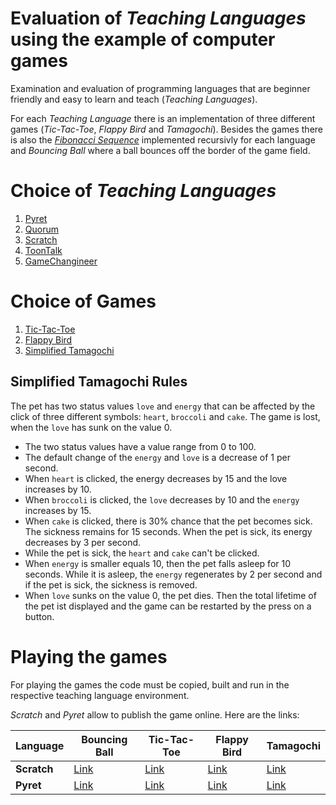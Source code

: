 # Evaluation of *Teaching Languages* using the example of computer games
Examination and evaluation of programming languages that are beginner friendly and easy to learn and teach (*Teaching Languages*).

For each *Teaching Language* there is an implementation of three different games (*Tic-Tac-Toe*, *Flappy Bird* and *Tamagochi*).
Besides the games there is also the [*Fibonacci Sequence*](https://en.wikipedia.org/wiki/Fibonacci_number) implemented recursivly for each language and *Bouncing Ball* where a ball bounces off the border of the game field.

# Choice of *Teaching Languages*
1. [Pyret](https://www.pyret.org/)
2. [Quorum](https://quorumlanguage.com/)
3. [Scratch](https://scratch.mit.edu/)
4. [ToonTalk](http://www.toontalk.com/)
5. [GameChangineer](https://gc.ece.vt.edu/)

# Choice of Games
1. [Tic-Tac-Toe](https://en.wikipedia.org/wiki/Tic-tac-toe)
2. [Flappy Bird](https://en.wikipedia.org/wiki/Flappy_Bird)
3. [Simplified Tamagochi](https://en.wikipedia.org/wiki/Tamagotchi)

## Simplified Tamagochi Rules
The pet has two status values ```love``` and ```energy``` that can be affected by the click of three different symbols: `heart`, `broccoli` and `cake`. The game is lost, when the ```love``` has sunk on the value 0.

- The two status values have a value range from 0 to 100.
- The default change of the `energy` and `love` is a decrease of 1 per second.
- When `heart` is clicked, the energy decreases by 15 and the love increases by 10.
- When `broccoli` is clicked, the `love` decreases by 10 and the `energy` increases by 15.
- When `cake` is clicked, there is 30% chance that the pet becomes sick. The sickness remains for 15 seconds. When the pet is sick, its energy decreases by 3 per second.
- While the pet is sick, the `heart` and `cake` can't be clicked.
- When `energy` is smaller equals 10, then the pet falls asleep for 10 seconds. While it is asleep, the `energy` regenerates by 2 per second and if the pet is sick, the sickness is removed.
- When `love` sunks on the value 0, the pet dies. Then the total lifetime of the pet ist displayed and the game can be restarted by the press on a button.

# Playing the games
For playing the games the code must be copied, built and run in the respective teaching language environment.

*Scratch* and *Pyret* allow to publish the game online. Here are the links:

| Language | Bouncing Ball | Tic-Tac-Toe | Flappy Bird | Tamagochi |
| -------- | ------------- | ----------- | ----------- | --------- |
| **Scratch** | [Link](https://scratch.mit.edu/projects/528813158/) | [Link](https://scratch.mit.edu/projects/519645989/) | [Link](https://scratch.mit.edu/projects/520032916/) | [Link](https://scratch.mit.edu/projects/520609677/) |
| **Pyret** | [Link](https://code.pyret.org/editor#share=1WipznC33V05qX1OHLnZyn6NDwFpl06TZ&v=04918ef) | [Link](https://code.pyret.org/editor#share=1BeSqwazyy9H91pUq3UmseWfq06paNx3L&v=04918ef)| [Link](https://code.pyret.org/editor#share=1SfbRBL_GRpyReX8iDa2iyjINMEj6nDyT&v=04918ef) | [Link](https://code.pyret.org/editor#share=1SfbRBL_GRpyReX8iDa2iyjINMEj6nDyT&v=04918ef) |